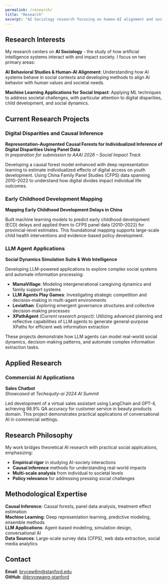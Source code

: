 ```yaml
---
permalink: /research/
title: "Research"
excerpt: "AI Sociology research focusing on human-AI alignment and social impact of machine learning applications."
---
```


## Research Interests

My research centers on **AI Sociology** - the study of how artificial intelligence systems interact with and impact society. I focus on two primary areas:

**AI Behavioral Studies & Human-AI Alignment**: Understanding how AI systems behave in social contexts and developing methods to align AI behavior with human values and societal needs.

**Machine Learning Applications for Social Impact**: Applying ML techniques to address societal challenges, with particular attention to digital disparities, child development, and social dynamics.

## Current Research Projects

### Digital Disparities and Causal Inference
**Representation-Augmented Causal Forests for Individualized Inference of Digital Disparities Using Panel Data**  
*In preparation for submission to AAAI 2026 – Social Impact Track*

Developing a causal forest model enhanced with deep representation learning to estimate individualized effects of digital access on youth development. Using China Family Panel Studies (CFPS) data spanning 2010–2022 to understand how digital divides impact individual life outcomes.

### Early Childhood Development Mapping
**Mapping Early Childhood Development Delays in China**

Built machine learning models to predict early childhood development (ECD) delays and applied them to CFPS panel data (2010–2022) for provincial-level estimates. This foundational mapping supports large-scale child health interventions and evidence-based policy development.

### LLM Agent Applications
**Social Dynamics Simulation Suite & Web Intelligence**

Developing LLM-powered applications to explore complex social systems and automate information processing:

- **MamaVillage**: Modeling intergenerational caregiving dynamics and family support systems
- **LLM Agents Play Games**: Investigating strategic competition and decision-making in multi-agent environments  
- **Leviathan**: Exploring emergent governance structures and collective decision-making processes
- **XPathAgent** *(Current research project)*: Utilizing advanced planning and reflective capabilities of LLM agents to generate general-purpose XPaths for efficient web information extraction

These projects demonstrate how LLM agents can model real-world social dynamics, decision-making patterns, and automate complex information extraction tasks.

## Applied Research

### Commercial AI Applications
**Sales Chatbot**  
*Showcased at Techequity-ai 2024 AI Summit*

Led development of a virtual sales assistant using LangChain and GPT-4, achieving 98.9% QA accuracy for customer service in beauty products domain. This project demonstrates practical applications of conversational AI in commercial settings.

## Research Philosophy

My work bridges theoretical AI research with practical social applications, emphasizing:

- **Empirical rigor** in studying AI-society interactions
- **Causal inference** methods for understanding real-world impacts  
- **Multi-scale analysis** from individual to societal levels
- **Policy relevance** for addressing pressing social challenges

## Methodological Expertise

**Causal Inference**: Causal forests, panel data analysis, treatment effect estimation  
**Machine Learning**: Deep representation learning, predictive modeling, ensemble methods  
**LLM Applications**: Agent-based modeling, simulation design, conversational AI  
**Data Sources**: Large-scale survey data (CFPS), web data extraction, social media analytics

## Contact

**Email**: brycew6m@stanford.edu  
**GitHub**: [@brycewang-stanford](https://github.com/brycewang-stanford)